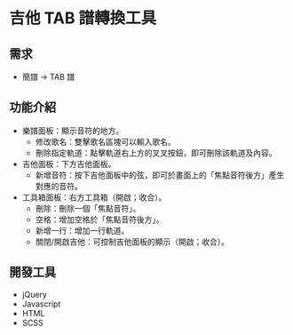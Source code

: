# 吉他 TAB 譜轉換工具

## 需求
* 簡譜 → TAB 譜

## 功能介紹
* 樂譜面板：顯示音符的地方。
    * 修改歌名：雙擊歌名區塊可以輸入歌名。
    * 刪除指定軌道：點擊軌道右上方的叉叉按鈕，即可刪除該軌道及內容。
* 吉他面板：下方吉他面板。
    * 新增音符：按下吉他面板中的弦，即可於畫面上的「焦點音符後方」產生對應的音符。
* 工具箱面板：右方工具箱（開啟；收合）。
    * 刪除：刪除一個「焦點音符」。
    * 空格：增加空格於「焦點音符後方」。
    * 新增一行：增加一行軌道。
    * 關閉/開啟吉他：可控制吉他面板的顯示（開啟；收合）。

## 開發工具
* jQuery
* Javascript
* HTML
* SCSS